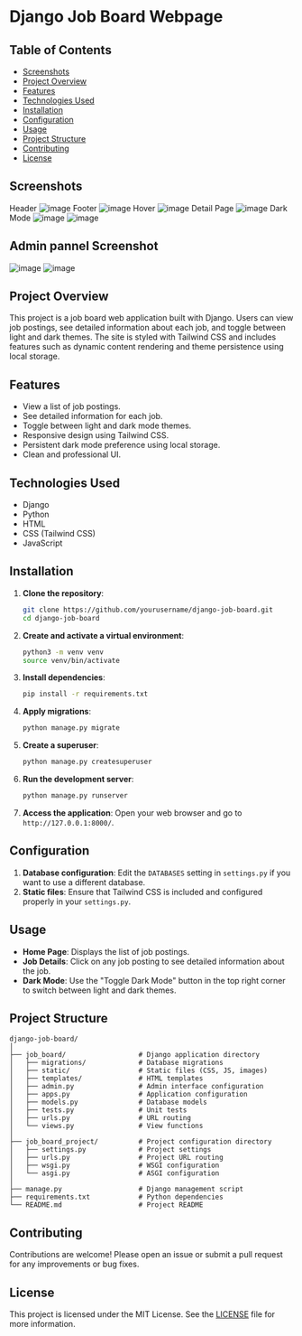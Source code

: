 # Django Job Board Webpage

## Table of Contents
- [Screenshots](#screenshots)
- [Project Overview](#project-overview)
- [Features](#features)
- [Technologies Used](#technologies-used)
- [Installation](#installation)
- [Configuration](#configuration)
- [Usage](#usage)
- [Project Structure](#project-structure)
- [Contributing](#contributing)
- [License](#license)

## Screenshots
Header
![image](https://github.com/Himel-Sarder/Django-Job-Board-Webpage/assets/143216886/11621625-bda4-4794-b433-10a5d86d3022)
Footer
![image](https://github.com/Himel-Sarder/Django-Job-Board-Webpage/assets/143216886/cdd895f0-4b61-45ad-bf8f-468532d92e1a)
Hover
![image](https://github.com/Himel-Sarder/Django-Job-Board-Webpage/assets/143216886/d6bf3982-73b3-48a7-bb5d-45dcc9db6ade)
Detail Page
![image](https://github.com/Himel-Sarder/Django-Job-Board-Webpage/assets/143216886/94e434fc-52c1-4c37-8881-aa52ac488c5c)
Dark Mode
![image](https://github.com/Himel-Sarder/Django-Job-Board-Webpage/assets/143216886/611da289-f7b9-4fc7-a19b-457c2834243d)
![image](https://github.com/Himel-Sarder/Django-Job-Board-Webpage/assets/143216886/79703059-2418-437c-be7c-2ce5e2d5c62c)

## Admin pannel Screenshot   
![image](https://github.com/Himel-Sarder/Django-Job-Board-Webpage/assets/143216886/c6dc69d7-5ada-4544-90c3-c3f69f0017f2)
![image](https://github.com/Himel-Sarder/Django-Job-Board-Webpage/assets/143216886/b6c6432d-db5a-4db7-aa90-c67a51ce577e)

## Project Overview
This project is a job board web application built with Django. Users can view job postings, see detailed information about each job, and toggle between light and dark themes. The site is styled with Tailwind CSS and includes features such as dynamic content rendering and theme persistence using local storage.

## Features
- View a list of job postings.
- See detailed information for each job.
- Toggle between light and dark mode themes.
- Responsive design using Tailwind CSS.
- Persistent dark mode preference using local storage.
- Clean and professional UI.

## Technologies Used
- Django
- Python
- HTML
- CSS (Tailwind CSS)
- JavaScript

## Installation
1. **Clone the repository**:
   ```bash
   git clone https://github.com/yourusername/django-job-board.git
   cd django-job-board
   ```

2. **Create and activate a virtual environment**:
   ```bash
   python3 -m venv venv
   source venv/bin/activate
   ```

3. **Install dependencies**:
   ```bash
   pip install -r requirements.txt
   ```

4. **Apply migrations**:
   ```bash
   python manage.py migrate
   ```

5. **Create a superuser**:
   ```bash
   python manage.py createsuperuser
   ```

6. **Run the development server**:
   ```bash
   python manage.py runserver
   ```

7. **Access the application**:
   Open your web browser and go to `http://127.0.0.1:8000/`.

## Configuration
1. **Database configuration**: Edit the `DATABASES` setting in `settings.py` if you want to use a different database.
2. **Static files**: Ensure that Tailwind CSS is included and configured properly in your `settings.py`.

## Usage
- **Home Page**: Displays the list of job postings.
- **Job Details**: Click on any job posting to see detailed information about the job.
- **Dark Mode**: Use the "Toggle Dark Mode" button in the top right corner to switch between light and dark themes.

## Project Structure
```
django-job-board/
│
├── job_board/                  # Django application directory
│   ├── migrations/             # Database migrations
│   ├── static/                 # Static files (CSS, JS, images)
│   ├── templates/              # HTML templates
│   ├── admin.py                # Admin interface configuration
│   ├── apps.py                 # Application configuration
│   ├── models.py               # Database models
│   ├── tests.py                # Unit tests
│   ├── urls.py                 # URL routing
│   └── views.py                # View functions
│
├── job_board_project/          # Project configuration directory
│   ├── settings.py             # Project settings
│   ├── urls.py                 # Project URL routing
│   ├── wsgi.py                 # WSGI configuration
│   └── asgi.py                 # ASGI configuration
│
├── manage.py                   # Django management script
├── requirements.txt            # Python dependencies
└── README.md                   # Project README
```



## Contributing
Contributions are welcome! Please open an issue or submit a pull request for any improvements or bug fixes.

## License
This project is licensed under the MIT License. See the [LICENSE](LICENSE) file for more information.


